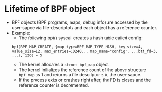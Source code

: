 # Lifetime of BPF object

- BPF objects (BPF programs, maps, debug info) are accessed by the user-sapce via file-descriptots and each object has a reference counter.
- Example:
   -  The following bpf() syscall creates a hash table called config:
    ```
    bpf(BPF_MAP_CREATE, {map_type=BPF_MAP_TYPE_HASH, key_size=4, value_size=12, max_entries=10240... map_name="config", ...btf_fd=3, ...}, 128) = 5
    ```
    - The kernel allocates a ```struct bpf_map``` object.
    - The kernel inilializes the reference count of the above structure ```bpf_map``` as 1 and returns a file descriptor ```5``` to the user-sapce.
    - If the process exits or crashes right after, the FD is closes and the reference counter is decremented.